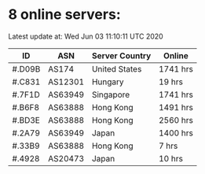 # 8 online servers:

Latest update at: Wed Jun 03 11:10:11 UTC 2020

| ID | ASN | Server Country | Online |
| -- | --- | -------------- | ------ |
| #.D09B | AS174 | United States | 1741 hrs |
| #.C831 | AS12301 | Hungary | 19 hrs |
| #.7F1D | AS63949 | Singapore | 1741 hrs |
| #.B6F8 | AS63888 | Hong Kong | 1491 hrs |
| #.BD3E | AS63888 | Hong Kong | 2560 hrs |
| #.2A79 | AS63949 | Japan | 1400 hrs |
| #.33B9 | AS63888 | Hong Kong | 7 hrs |
| #.4928 | AS20473 | Japan | 10 hrs |

